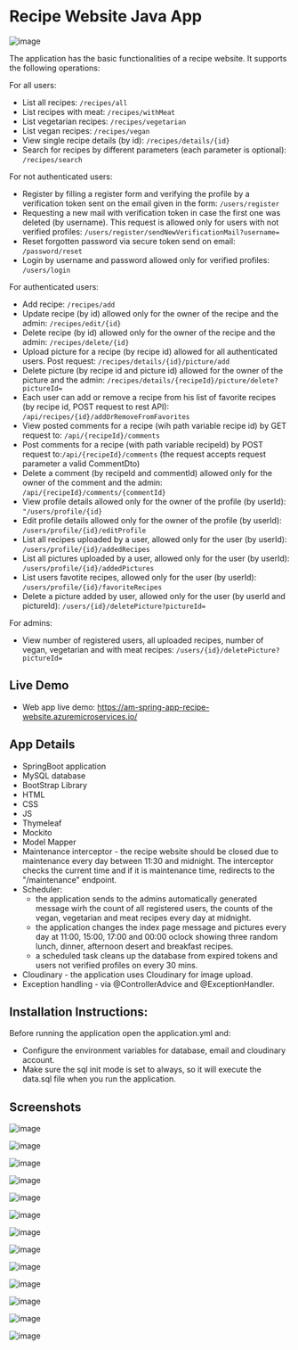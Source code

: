 # Recipe Website Java App


![image](https://github.com/98AnnaM/recipe-website-project/assets/147516467/9465916c-ea9b-4905-bafc-905cdac20ab1)


The application has the basic functionalities of a recipe website. It supports the following operations:

For all users:
- List all recipes: `/recipes/all`
- List recipes with meat: `/recipes/withMeat`
- List vegetarian recipes: `/recipes/vegetarian`
- List vegan recipes: `/recipes/vegan`
- View single recipe details (by id): `/recipes/details/{id}`
- Search for recipes by different parameters (each parameter is optional): `/recipes/search`

For not authenticated users:
- Register by filling a register form and verifying the profile by a verification token sent
  on the email given in the form: `/users/register`
- Requesting a new mail with verification token in case the first one was deleted (by username). This
  request is allowed only for users with not verified profiles:
  `/users/register/sendNewVerificationMail?username=`
- Reset forgotten password via secure token send on email: `/password/reset`
- Login by username and password allowed only for verified profiles: `/users/login`

For authenticated users:
- Add recipe: `/recipes/add`
- Update recipe (by id) allowed only for the owner of the recipe and the admin: `/recipes/edit/{id}`
- Delete recipe (by id) allowed only for the owner of the recipe and the admin: `/recipes/delete/{id}`
- Upload picture for a recipe (by recipe id) allowed for all authenticated users. Post request:
  `/recipes/details/{id}/picture/add`
- Delete picture (by recipe id and picture id) allowed for the owner of the picture and the admin:
  `/recipes/details/{recipeId}/picture/delete?pictureId=`
- Each user can add or remove a recipe from his list of favorite recipes (by recipe id, POST request to rest API):
  `/api/recipes/{id}/addOrRemoveFromFavorites`
- View posted comments for a recipe (wih path variable recipe id) by GET request to:
  `/api/{recipeId}/comments`
- Post comments for a recipe (with path variable recipeId) by POST request to:`/api/{recipeId}/comments`
  (the request accepts request parameter a valid  CommentDto)
- Delete a comment (by recipeId and commentId) allowed only for the owner of the comment and the admin:
  `/api/{recipeId}/comments/{commentId}`
- View profile details allowed only for the owner of the profile (by userId): `"/users/profile/{id}`
- Edit profile details allowed only for the owner of the profile (by userId): `/users/profile/{id}/editProfile`
- List all recipes uploaded by a user, allowed only for the user (by userId): `/users/profile/{id}/addedRecipes`
- List all pictures uploaded by a user, allowed only for the user (by userId): `/users/profile/{id}/addedPictures`
- List users favotite recipes, allowed only for the user (by userId): `/users/profile/{id}/favoriteRecipes`
- Delete a picture added by user, allowed only for the user (by userId and pictureId):
  `/users/{id}/deletePicture?pictureId=`

For admins:
- View number of registered users, all uploaded recipes, number of vegan, vegetarian and with meat recipes:
  `/users/{id}/deletePicture?pictureId=`

## Live Demo
- Web app live demo: https://am-spring-app-recipe-website.azuremicroservices.io/

## App Details

- SpringBoot application
- MySQL database
- BootStrap Library
- HTML
- CSS
- JS
- Thymeleaf
- Mockito
- Model Mapper
- Maintenance interceptor - the recipe website should be closed due to maintenance every day between 11:30 and midnight.
  The interceptor checks the current time and if it is maintenance time, redirects to the "/maintenance" endpoint.
- Scheduler: 
  - the application sends to the admins automatically generated message wirh the count of all registered users,
    the counts of the vegan, vegetarian and meat recipes every day at midnight.
  - the application changes the index page message and pictures every day at 11:00, 15:00, 17:00 and 00:00 oclock
    showing three random lunch, dinner, afternoon desert and breakfast recipes.
  - a scheduled task cleans up the database from expired tokens and users not verified profiles on every 30 mins.
- Cloudinary - the application uses Cloudinary for image upload.
- Exception handling - via @ControllerAdvice and @ExceptionHandler.

## Installation Instructions:
Before running the application open the application.yml and:
- Configure the environment variables for database, email and cloudinary account.
- Make sure the sql init mode is set to always, so it will execute the data.sql file when you run the application.

## Screenshots

![image](https://github.com/98AnnaM/recipe-website-project/assets/147516467/70bf8ef0-a3a8-4c29-a560-6fc02a2b38ab)

![image](https://github.com/98AnnaM/recipe-website-project/assets/147516467/66aebc3b-e98f-4f59-a6c1-4c46627cf98d)

![image](https://github.com/98AnnaM/recipe-website-project/assets/147516467/ef274e13-9e9d-49c8-8b13-0910af1c81e1)

![image](https://github.com/98AnnaM/recipe-website-project/assets/147516467/687549c1-d3a7-456b-a7ed-807d604825fa)

![image](https://github.com/98AnnaM/recipe-website-project/assets/147516467/bc069830-51bf-44b1-8868-817d21aad5f6)

![image](https://github.com/98AnnaM/recipe-website-project/assets/147516467/b9cbcb5b-3941-4f66-aa1b-57c9c4ff6916)

![image](https://github.com/98AnnaM/recipe-website-project/assets/147516467/2207a017-958f-4fc0-9ada-7c8be2f7b27f)

![image](https://github.com/98AnnaM/recipe-website-project/assets/147516467/fb316bc1-32f7-4b15-8b3f-58c6e706f0cc)

![image](https://github.com/98AnnaM/recipe-website-project/assets/147516467/4bd829a7-af98-49d2-bffd-33d8ea7b2993)

![image](https://github.com/98AnnaM/recipe-website-project/assets/147516467/c8eb4fb7-df9e-486e-b4ea-1ed4f308b4c4)

![image](https://github.com/98AnnaM/recipe-website-project/assets/147516467/c50fc47e-af1d-4035-928a-37d8311a778b)

![image](https://github.com/98AnnaM/recipe-website-project/assets/147516467/2b172031-ee11-4a0e-ac81-7beae7b78819)

![image](https://github.com/98AnnaM/recipe-website-project/assets/147516467/957a846e-0cd7-4cc9-86bd-f041c8494e92)

